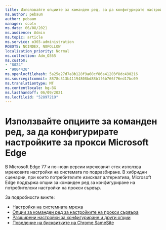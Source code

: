 ```yaml
---
title: Използвайте опциите за команден ред, за да конфигурирате настройките за прокси Microsoft Edge
ms.author: pebaum
author: pebaum
manager: scotv
ms.date: 06/08/2021
ms.audience: Admin
ms.topic: article
ms.service: o365-administration
ROBOTS: NOINDEX, NOFOLLOW
localization_priority: Normal
ms.collection: Adm_O365
ms.custom:
- "8024"
- "9004430"
ms.openlocfilehash: 5a25e27d7a8b128f9a60cf86a41203f8dc490216
ms.sourcegitcommit: 8878c313b41194808bd88b1f6b766f76ed17bc09
ms.translationtype: MT
ms.contentlocale: bg-BG
ms.lasthandoff: 06/09/2021
ms.locfileid: "52897219"
---
```

# <a name="use-command-line-options-to-configure-proxy-settings-in-microsoft-edge"></a>Използвайте опциите за команден ред, за да конфигурирате настройките за прокси Microsoft Edge

В Microsoft Edge 77 и по-нови версии мрежовият стек използва мрежовите настройки на системата по подразбиране. В хибридни сценарии, при които потребителите изискват алтернатива, Microsoft Edge поддържа опции за команден ред за конфигуриране на потребителски настройки на прокси сървър. 

За подробности вижте:

- [Настройки на системната мрежа](/deployedge/edge-learnmore-cmdline-options-proxy-settings#system-network-settings)
- [Опции за команден ред за настройките на прокси сървъра](/deployedge/edge-learnmore-cmdline-options-proxy-settings#system-network-settings)
- [Разширени настройки за конфигуриране и други опции](https://go.microsoft.com/fwlink/?linkid=2134293)
- [Поведение на бисквитките на Chrome SameSite](/office365/troubleshoot/miscellaneous/chrome-behavior-affects-applications)